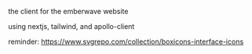 the client for the emberwave website

using nextjs, tailwind, and apollo-client

reminder: https://www.svgrepo.com/collection/boxicons-interface-icons